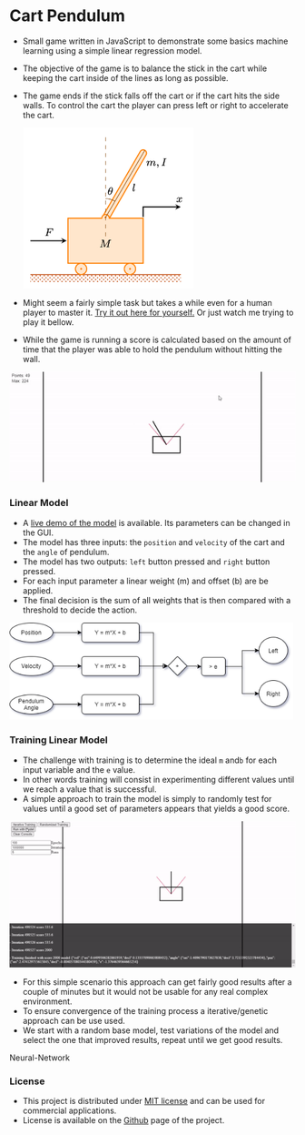 # Cart Pendulum

- Small game written in JavaScript to demonstrate some basics machine learning using a simple linear regression model.

- The objective of the game is to balance the stick in the cart while keeping the cart inside of the lines as long as possible.

- The game ends if the stick falls off the cart or if the cart hits the side walls. To control the cart the player can press left or right to accelerate the cart.

  <img src="\readme\inverted-pendulum.png" width="300">

- Might seem a fairly simple task but takes a while even for a human player to master it. [Try it out here for yourself.](https://tentone.github.io/cart-pendulum/human) Or just watch me trying to play it bellow.
- While the game is running a score is calculated based on the amount of time that the player was able to hold the pendulum without hitting the wall.

<img src="\readme\human.gif" width="600">



### Linear Model

- A [live demo of the model](https://tentone.github.io/cart-pendulum/model) is available. Its parameters can be changed in the GUI.
- The model has three inputs: the `position` and `velocity` of the cart and the `angle` of pendulum.
- The model has two outputs: `left` button pressed and `right` button pressed.
- For each input parameter a linear weight (m) and offset (b) are be applied.
- The final decision is the sum of all weights that is then compared with a threshold to decide the action.

<img src="\readme\model-diagram.png" width="500">



### Training Linear Model

- The challenge with training is to determine the ideal `m` and`b` for each input variable and the `e` value.
- In other words training will consist in experimenting different values until we reach a value that is successful.
- A simple approach to train the model is simply to randomly test for values until a good set of parameters appears that yields a good score.

<img src="\readme\model.gif" width="600">

- For this simple scenario this approach can get fairly good results after a couple of minutes but it would not be usable for any real complex environment.
- To ensure convergence of the training process a iterative/genetic approach can be use used.
- We start with a random base model, test variations of the model and select the one that improved results, repeat until we get good results.



Neural-Network





### License

- This project is distributed under [MIT license](https://opensource.org/licenses/MIT) and can be used for commercial applications.
- License is available on the [Github](https://github.com/tentone/cart-pendulum) page of the project.